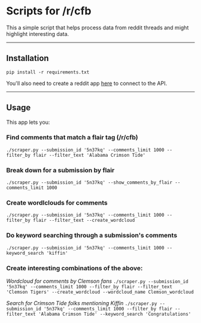 # Scripts for /r/cfb

This a simple script that helps process data from reddit threads and might highlight interesting data.

---

## Installation

`pip install -r requirements.txt`

You'll also need to create a reddit app [here](https://ssl.reddit.com/prefs/apps) to connect to the API.

---

## Usage

This app lets you:

### Find comments that match a flair tag (/r/cfb)

`./scraper.py --submission_id '5n37kq' --comments_limit 1000 --filter_by flair --filter_text 'Alabama Crimson Tide'`

### Break down for a submission by flair
`./scraper.py --submission_id '5n37kq' --show_comments_by_flair --comments_limit 1000`

### Create wordlclouds for comments
`./scraper.py --submission_id '5n37kq' --comments_limit 1000 --filter_by flair --filter_text --create_wordcloud`

### Do keyword searching through a submission's comments
`./scraper.py --submission_id '5n37kq' --comments_limit 1000 --keyword_search 'kiffin'`

### Create interesting combinations of the above:
*Wordcloud for comments by Clemson fans*
`./scraper.py --submission_id '5n37kq' --comments_limit 1000 --filter_by flair --filter_text 'Clemson Tigers' --create_wordcloud --wordcloud_name Clemson_wordcloud`

*Search for Crimson Tide folks mentioning Kiffin*
`./scraper.py --submission_id '5n37kq' --comments_limit 1000 --filter_by flair --filter_text 'Alabama Crimson Tide' --keyword_search 'Congratulations'`
